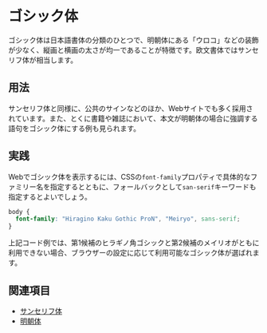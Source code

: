# ゴシック体

ゴシック体は日本語書体の分類のひとつで、明朝体にある「ウロコ」などの装飾が少なく、縦画と横画の太さが均一であることが特徴です。欧文書体ではサンセリフ体が相当します。

## 用法

サンセリフ体と同様に、公共のサインなどのほか、Webサイトでも多く採用されています。また、とくに書籍や雑誌において、本文が明朝体の場合に強調する語句をゴシック体にする例も見られます。

## 実践

Webでゴシック体を表示するには、CSSの`font-family`プロパティで具体的なファミリー名を指定するとともに、フォールバックとして`san-serif`キーワードも指定するとよいでしょう。

```css
body {
  font-family: "Hiragino Kaku Gothic ProN", "Meiryo", sans-serif;
}
```

上記コード例では、第1候補のヒラギノ角ゴシックと第2候補のメイリオがともに利用できない場合、ブラウザーの設定に応じて利用可能なゴシック体が選ばれます。

## 関連項目

- [サンセリフ体](./sans-serif.md)
- [明朝体](./mincho.md)